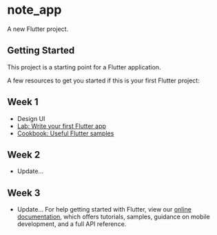 # note_app

A new Flutter project.

## Getting Started

This project is a starting point for a Flutter application.

A few resources to get you started if this is your first Flutter project:
## Week 1
- Design UI
- [Lab: Write your first Flutter app](https://flutter.dev/docs/get-started/codelab)
- [Cookbook: Useful Flutter samples](https://flutter.dev/docs/cookbook)
## Week 2
- Update...
## Week 3
- Update...
For help getting started with Flutter, view our
[online documentation](https://flutter.dev/docs), which offers tutorials,
samples, guidance on mobile development, and a full API reference.
